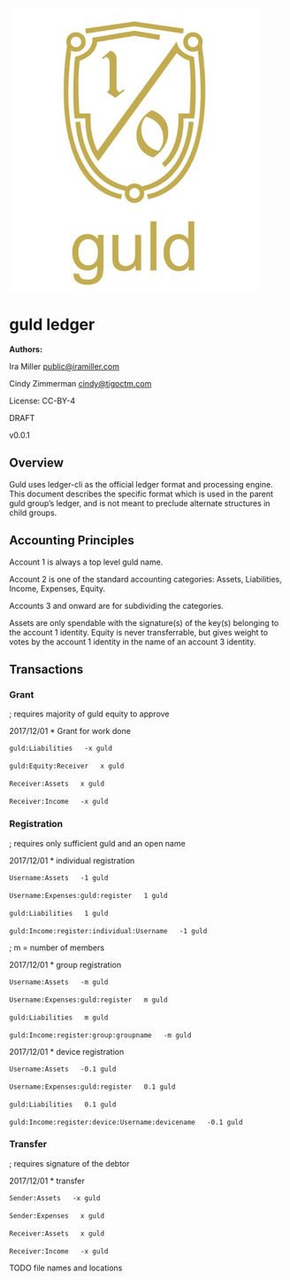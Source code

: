 

![guldlogo](https://github.com/Alexstang/guld-Docs/blob/master/Markdownfiles/guld_logo.jpg)


# guld ledger


__Authors:__

Ira Miller <public@iramiller.com>

Cindy Zimmerman <cindy@tigoctm.com>

License: CC-BY-4


DRAFT

v0.0.1



## Overview


Guld uses ledger-cli as the official ledger format and processing engine. This document describes the specific format which is used in the parent guld group’s ledger, and is not meant to preclude alternate structures in child groups.

## Accounting Principles
Account 1 is always a top level guld name. 

Account 2 is one of the standard accounting categories: Assets, Liabilities, Income, Expenses, Equity.

Accounts 3 and onward are for subdividing the categories.

Assets are only spendable with the signature(s) of the key(s) belonging to the account 1 identity. Equity is never transferrable, but gives weight to votes by the account 1 identity in the name of an account 3 identity.
## Transactions

### Grant

; requires majority of guld equity to approve

2017/12/01 * Grant for work done

    guld:Liabilities   -x guld
   
    guld:Equity:Receiver   x guld
   
    Receiver:Assets   x guld
   
    Receiver:Income   -x guld
   
### Registration

; requires only sufficient guld and an open name

2017/12/01 * individual registration

    Username:Assets   -1 guld
    
    Username:Expenses:guld:register   1 guld
    
    guld:Liabilities   1 guld
    
    guld:Income:register:individual:Username   -1 guld


; m = number of members

2017/12/01 * group registration

    Username:Assets   -m guld
    
    Username:Expenses:guld:register   m guld
    
    guld:Liabilities   m guld
    
    guld:Income:register:group:groupname   -m guld


2017/12/01 * device registration

    Username:Assets   -0.1 guld
    
    Username:Expenses:guld:register   0.1 guld
    
    guld:Liabilities   0.1 guld
    
    guld:Income:register:device:Username:devicename   -0.1 guld
    
### Transfer

; requires signature of the debtor

2017/12/01 * transfer

    Sender:Assets   -x guld
    
    Sender:Expenses   x guld
    
    Receiver:Assets   x guld
    
    Receiver:Income   -x guld
    


TODO file names and locations

